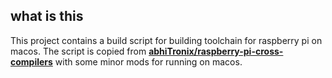 ## what is this

This project contains a build script for building toolchain for raspberry pi on macos. 
The script is copied from [**abhiTronix/raspberry-pi-cross-compilers**](https://raw.githubusercontent.com/abhiTronix/raspberry-pi-cross-compilers) with some minor mods for running on macos.

